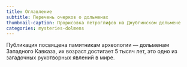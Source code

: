 ```yaml
---
title: Оглавление
subtitle: Перечень очерков о дольменах
thumbnail-caption: Прорисовка петроглифов на Джубгинском дольмене
categories: mysteries-dolmens
---
```

Публикация посвящена памятникам археологии — дольменам Западного Кавказа, их возраст достигает 5 тысяч лет, это одно из загадочных рукотворных явлений в мире.
